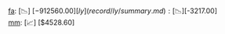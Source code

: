 [fa](record/fa/summary.md): [📉] [$-912560.00]  
[ly](record/ly/summary.md): [📉] [$-3217.00]  
[mm](record/mm/summary.md): [📈] [$4528.60]  
